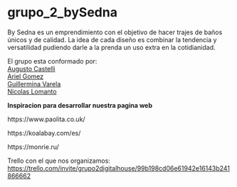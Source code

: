 # grupo_2_bySedna

By Sedna es un emprendimiento con el objetivo de hacer trajes de baños únicos y de calidad. La idea de cada diseño es combinar la tendencia y versatilidad pudiendo darle a la prenda un uso extra en la cotidianidad.

 El grupo esta conformado por:
<br>
[Augusto Castelli](https://github.com/castelliaugusto/)
<br>
[Ariel Gomez](https://github.com/arielgomez87/)
<br>
[Guillermina Varela](https://github.com/guiguisv/)
<br>
[Nicolas Lomanto](https://github.com/Nicoloman/Nicoloman/)



**Inspiracion para desarrollar nuestra pagina web**
<p> https://www.paolita.co.uk/
<p> https://koalabay.com/es/
<p> https://monrie.ru/

Trello con el que nos organizamos: https://trello.com/invite/grupo2digitalhouse/99b198cd06e61942e16143b241866662
